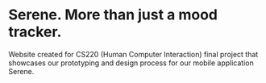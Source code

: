 # Serene. More than just a mood tracker.
Website created for CS220 (Human Computer Interaction) final project that showcases our prototyping and design process for our mobile application Serene.

